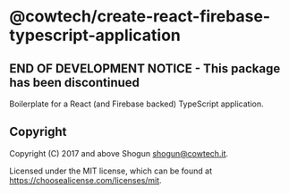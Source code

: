 # @cowtech/create-react-firebase-typescript-application

## END OF DEVELOPMENT NOTICE - This package has been discontinued

Boilerplate for a React (and Firebase backed) TypeScript application.

## Copyright

Copyright (C) 2017 and above Shogun <shogun@cowtech.it>.

Licensed under the MIT license, which can be found at https://choosealicense.com/licenses/mit.
